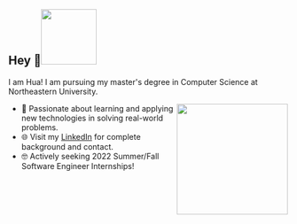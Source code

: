 <h2> Hey 👋<img src="https://media.giphy.com/media/Wj7lNjMNDxSmc/giphy.gif" width="100" high = "50"></h2>

I am Hua! I am pursuing my master's degree in Computer Science at Northeastern University.

<img align='right' src="https://media.giphy.com/media/qgQUggAC3Pfv687qPC/giphy.gif" width="200">

- 💬 Passionate about learning and applying new technologies in solving real-world problems.  
- 🌐 Visit my [LinkedIn](https://www.linkedin.com/in/huacong/) for complete background and contact.
- 🤓 Actively seeking 2022 Summer/Fall Software Engineer Internships! 
